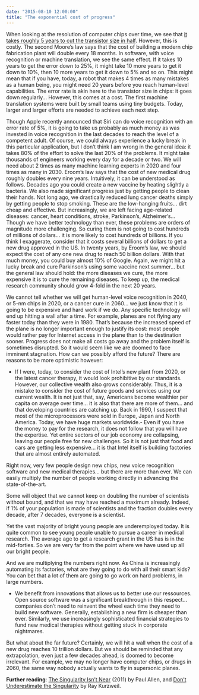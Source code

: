 ```yaml
---
date: "2015-08-10 12:00:00"
title: "The exponential cost of progress"
---
```




When looking at the resolution of computer chips over time, we see that [it takes roughly 5 years to cut the transistor size in half](https://en.wikipedia.org/wiki/Semiconductor_device_fabrication). However, this is costly. The second Moore&rsquo;s law says that the cost of building a modern chip fabrication plant will double every 18 months.
In software, with voice recognition or machine translation, we see the same effect. If it takes 10 years to get the error down to 25%, it might take 10 more years to get it down to 10%, then 10 more years to get it down to 5% and so on. This might mean that if you have, today, a robot that makes 4 times as many mistakes as a human being, you might need 20 years before you reach human-level capabilities. The error rate is akin here to the transistor size in chips: it goes down regularly&hellip; However, this comes at a cost. The first machine translation systems were built by small teams using tiny budgets. Today, larger and larger efforts are needed to achieve each next step.

Though Apple recently announced that Siri can do voice recognition with an error rate of 5%, it is going to take us probably as much money as was invested in voice recognition in the last decades to reach the level of a competent adult. Of course, we could always experience a lucky break in this particular application, but I don&rsquo;t think I am wrong in the general idea: it takes 80% of the effort to solve the last 20% of the problems. It might take thousands of engineers working every day for a decade or two. We will need about 2 times as many machine learning experts in 2020 and four times as many in 2030.
Eroom&rsquo;s law says that the cost of new medical drug roughly doubles every nine years. Intuitively, it can be understood as follows. Decades ago you could create a new vaccine by heating slightly a bacteria. We also made significant progress just by getting people to clean their hands. Not long ago, we drastically reduced lung cancer deaths simply by getting people to stop smoking. These are the low-hanging fruits&hellip; dirt cheap and effective. But increasingly, we are left facing age-related diseases: cancer, heart conditions, stroke, Parkinson&rsquo;s, Alzheimer&rsquo;s&hellip; Though we have better technology than ever, these problems are orders of magnitude more challenging. So curing them is not going to cost hundreds of millions of dollars&hellip; it is more likely to cost hundreds of billions. If you think I exaggerate, consider that it costs several billions of dollars to get a new drug approved in the US. In twenty years, by Eroom&rsquo;s law, we should expect the cost of any one new drug to reach 50 billion dollars. With that much money, you could buy almost 10% of Google. Again, we might hit a lucky break and cure Parkinson&rsquo;s using some vaccine next summer&hellip; but the general law should hold: the more diseases we cure, the more expensive it is to cure the remaining diseases. To keep up, the medical research community should grow 4-fold in the next 20 years.

We cannot tell whether we will get human-level voice recognition in 2040, or 5-nm chips in 2020, or a cancer cure in 2060&hellip; we just know that it is going to be expensive and hard work if we do.
Any specific technology will end up hitting a wall after a time. For example, planes are not flying any faster today than they were in 1980. That&rsquo;s because the increased speed of the plane is no longer important enough to justify its cost: most people would rather pay for Internet access in the plane than to the destination sooner. Progress does not make all costs go away and the problem itself is sometimes disrupted.
So it would seem like we are doomed to face imminent stagnation. How can we possibly afford the future?
There are reasons to be more optimistic however:

- If I were, today, to consider the cost of Intel&rsquo;s new plant from 2020, or the latest cancer therapy, it would look prohibitive by our standards. However, our collective wealth also grows considerably. Thus, it is a mistake to consider the cost of future goods and services using our current wealth. It is not just that, say, Americans become wealthier per capita on average over time&hellip; it is also that there are more of them&hellip; and that developing countries are catching up. Back in 1990, I suspect that most of the microprocessors were sold in Europe, Japan and North America. Today, we have huge markets worldwide.- Even if you have the money to pay for the research, it does not follow that you will have the expertise. Yet entire sectors of our job economy are collapsing, leaving our people free for new challenges. So it is not just that food and cars are getting less expensive&hellip; it is that Intel itself is building factories that are almost entirely automated.

Right now, very few people design new chips, new voice recognition software and new medical therapies&hellip; but there are more than ever. We can easily multiply the number of people working directly in advancing the state-of-the-art.

Some will object that we cannot keep on doubling the number of scientists without bound, and that we may have reached a maximum already. Indeed, if 1% of your population is made of scientists and the fraction doubles every decade, after 7 decades, everyone is a scientist.

Yet the vast majority of bright young people are underemployed today. It is quite common to see young people unable to pursue a career in medical research. The average age to get a research grant in the US has is in the mid-forties. So we are very far from the point where we have used up all our bright people.

And we are multiplying the numbers right now. As China is increasingly automating its factories, what are they going to do with all their smart kids? You can bet that a lot of them are going to go work on hard problems, in large numbers.
- We benefit from innovations that allows us to better use our ressources. Open source software was a significant breakthrough in this respect&hellip; companies don&rsquo;t need to reinvent the wheel each time they need to build new software. Generally, establishing a new firm is cheaper than ever. Similarly, we use increasingly sophisticated financial strategies to fund new medical therapies without getting stuck in corporate nightmares.


But what about the far future? Certainly, we will hit a wall when the cost of a new drug reaches 10 trillion dollars. But we should be reminded that any extrapolation, even just a few decades ahead, is doomed to become irrelevant. For example, we may no longer have computer chips, or drugs in 2060, the same way nobody actually wants to fly in supersonic planes.

__Further reading__: [The Singularity Isn&rsquo;t Near](http://www.technologyreview.com/view/425733/paul-allen-the-singularity-isnt-near/) (2011) by Paul Allen, and [Don&rsquo;t Underestimate the Singularity](http://www.technologyreview.com/view/425818/kurzweil-responds-dont-underestimate-the-singularity/) by Ray Kurzweil.

